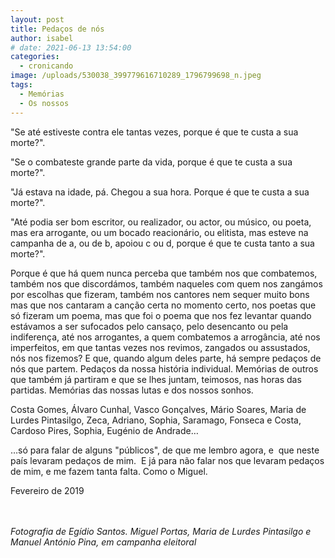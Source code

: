 ```yaml
---
layout: post
title: Pedaços de nós
author: isabel
# date: 2021-06-13 13:54:00
categories:
  - cronicando
image: /uploads/530038_399779616710289_1796799698_n.jpeg
tags:
  - Memórias
  - Os nossos
---
```

"Se até estiveste contra ele tantas vezes, porque é que te custa a sua morte?".

"Se o combateste grande parte da vida, porque é que te custa a sua morte?".

"J&aacute; estava na idade, p&aacute;. Chegou a sua hora. Porque é que te custa a sua morte?".

"Até podia ser bom escritor, ou realizador, ou actor, ou m&uacute;sico, ou poeta, mas era arrogante, ou um bocado reacion&aacute;rio, ou elitista, mas esteve na campanha de a, ou de b, apoiou c ou d, porque é que te custa tanto a sua morte?".

Porque é que h&aacute; quem nunca perceba que também nos que combatemos, também nos que discord&aacute;mos, também naqueles com quem nos zang&aacute;mos por escolhas que fizeram, também nos cantores nem sequer muito bons&nbsp; mas que nos cantaram a can&ccedil;&atilde;o certa no momento certo, nos poetas que s&oacute; fizeram um poema, mas que foi o poema que nos fez levantar quando est&aacute;vamos a ser sufocados pelo cansa&ccedil;o, pelo desencanto ou pela indiferen&ccedil;a, até nos arrogantes, a quem combatemos a arrog&acirc;ncia, até nos imperfeitos, em que tantas vezes nos revimos, zangados ou assustados,&nbsp; n&oacute;s nos fizemos? E que, quando algum deles parte, h&aacute; sempre peda&ccedil;os de n&oacute;s que partem. Peda&ccedil;os da nossa hist&oacute;ria individual. Mem&oacute;rias de outros que também j&aacute; partiram e que se lhes juntam, teimosos, nas horas das partidas. Mem&oacute;rias das nossas lutas e dos nossos sonhos.

Costa Gomes, &Aacute;lvaro Cunhal, Vasco Gon&ccedil;alves, M&aacute;rio Soares, Maria de Lurdes Pintasilgo, Zeca, Adriano, Sophia, Saramago, Fonseca e Costa, Cardoso Pires, Sophia, Eugénio de Andrade…

…s&oacute; para falar de alguns "p&uacute;blicos", de que me lembro agora, e&nbsp; que neste pa&iacute;s levaram peda&ccedil;os de mim.&nbsp; E j&aacute; para n&atilde;o falar nos que levaram peda&ccedil;os de mim, e me fazem tanta falta. Como o Miguel.

Fevereiro de 2019

<br><br>*Fotografia de Eg&iacute;dio Santos. Miguel Portas, Maria de Lurdes Pintasilgo e Manuel Ant&oacute;nio Pina, em campanha eleitoral*<br><br>&nbsp;
